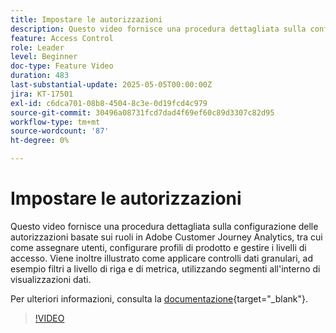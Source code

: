 ```yaml
---
title: Impostare le autorizzazioni
description: Questo video fornisce una procedura dettagliata sulla configurazione delle autorizzazioni basate sui ruoli in Adobe Customer Journey Analytics, tra cui come assegnare utenti, configurare profili di prodotto e gestire i livelli di accesso.
feature: Access Control
role: Leader
level: Beginner
doc-type: Feature Video
duration: 483
last-substantial-update: 2025-05-05T00:00:00Z
jira: KT-17501
exl-id: c6dca701-08b8-4504-8c3e-0d19fcd4c979
source-git-commit: 30496a08731fcd7dad4f69ef60c89d3307c82d95
workflow-type: tm+mt
source-wordcount: '87'
ht-degree: 0%

---
```


# Impostare le autorizzazioni

Questo video fornisce una procedura dettagliata sulla configurazione delle autorizzazioni basate sui ruoli in Adobe Customer Journey Analytics, tra cui come assegnare utenti, configurare profili di prodotto e gestire i livelli di accesso. Viene inoltre illustrato come applicare controlli dati granulari, ad esempio filtri a livello di riga e di metrica, utilizzando segmenti all&#39;interno di visualizzazioni dati.

Per ulteriori informazioni, consulta la [documentazione](https://experienceleague.adobe.com/en/docs/analytics-platform/using/technotes/access-control){target="_blank"}.

>[!VIDEO](https://video.tv.adobe.com/v/3463383/?learn=on)

